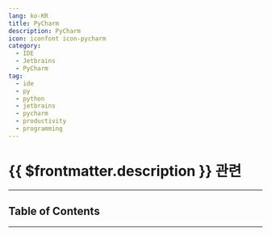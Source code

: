 ```yaml
---
lang: ko-KR
title: PyCharm
description: PyCharm
icon: iconfont icon-pycharm
category:
  - IDE
  - Jetbrains
  - PyCharm
tag:
  - ide
  - py
  - python
  - jetbrains
  - pycharm
  - productivity
  - programming
---
```


# {{ $frontmatter.description }} 관련

<ShieldsGroup logos="jetbrains,pycharm,python"/>

---

## Table of Contents

<ToCLocal basePath="/tool/jetbrains-pycharm/" />

---

<TagLinks />